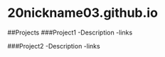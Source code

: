 # 20nickname03.github.io


##Projects
###Project1
-Description
-links

###Project2
-Description
-links
